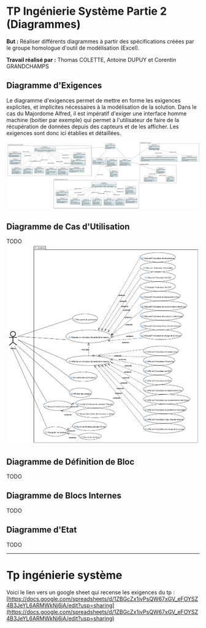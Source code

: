 # TP Ingénierie Système Partie 2 (Diagrammes)

**But :** Réaliser différents diagrammes à partir des spécifications créées par le groupe homologue d'outil de modélisation (Excel).

**Travail réalisé par :** Thomas COLETTE, Antoine DUPUY et Corentin GRANDCHAMPS

## Diagramme d'Exigences 

Le diagramme d'exigences permet de mettre en forme les exigences explicites, et implicites nécessaires à la modélisation de la solution. Dans le cas du Majordome Alfred, il est impératif d'exiger une interface homme machine (boitier par exemple) qui permet à l'utilisateur de faire de la récupération de données depuis des capteurs et de les afficher. Les exigences sont donc ici établies et détaillées.

![Requirement](Requirement.png)

## Diagramme de Cas d'Utilisation

TODO
![UseCase](UseCase.png)

## Diagramme de Définition de Bloc

TODO

## Diagramme de Blocs Internes

TODO

## Diagramme d'Etat

TODO


------------------------------------------------------------------------
# Tp ingénierie système

Voici le lien vers un google sheet qui recense les exigences du tp :
[https://docs.google.com/spreadsheets/d/1ZBGcZx1jvPsQW67xGV_eFOYSZ4B3JeYL6ARMWkNj6jA/edit?usp=sharing](https://docs.google.com/spreadsheets/d/1ZBGcZx1jvPsQW67xGV_eFOYSZ4B3JeYL6ARMWkNj6jA/edit?usp=sharing)
